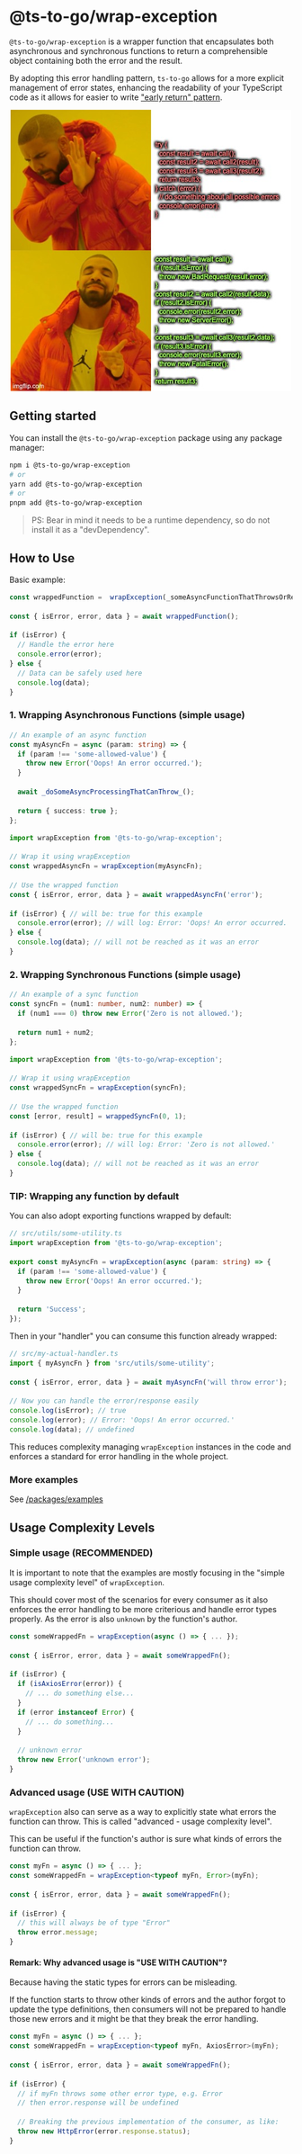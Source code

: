 # @ts-to-go/wrap-exception

`@ts-to-go/wrap-exception` is a wrapper function that encapsulates both asynchronous and synchronous functions to return a comprehensible object containing both the error and the result.

By adopting this error handling pattern, `ts-to-go` allows for a more explicit management of error states, enhancing the readability of your TypeScript code as it allows for easier to write ["early return" pattern](https://gomakethings.com/the-early-return-pattern-in-javascript/).

<p align="center">
  <img src="../../docs/attachments/meme.jpg" />
</p>

## Getting started

You can install the `@ts-to-go/wrap-exception` package using any package manager:

```bash
npm i @ts-to-go/wrap-exception
# or
yarn add @ts-to-go/wrap-exception
# or
pnpm add @ts-to-go/wrap-exception
```

> PS: Bear in mind it needs to be a runtime dependency, so do not install it as a "devDependency".

## How to Use

Basic example:

```ts
const wrappedFunction =  wrapException(_someAsyncFunctionThatThrowsOrRejects_);

const { isError, error, data } = await wrappedFunction();

if (isError) {
  // Handle the error here
  console.error(error);
} else {
  // Data can be safely used here
  console.log(data);
}
```

### 1. Wrapping Asynchronous Functions (simple usage)

```ts
// An example of an async function
const myAsyncFn = async (param: string) => {
  if (param !== 'some-allowed-value') {
    throw new Error('Oops! An error occurred.');
  }

  await _doSomeAsyncProcessingThatCanThrow_();

  return { success: true };
};
```

```ts
import wrapException from '@ts-to-go/wrap-exception';

// Wrap it using wrapException
const wrappedAsyncFn = wrapException(myAsyncFn);

// Use the wrapped function
const { isError, error, data } = await wrappedAsyncFn('error');

if (isError) { // will be: true for this example
  console.error(error); // will log: Error: 'Oops! An error occurred.
} else {
  console.log(data); // will not be reached as it was an error
}
```

### 2. Wrapping Synchronous Functions (simple usage)

```ts
// An example of a sync function
const syncFn = (num1: number, num2: number) => {
  if (num1 === 0) throw new Error('Zero is not allowed.');

  return num1 + num2;
};
```

```ts
import wrapException from '@ts-to-go/wrap-exception';

// Wrap it using wrapException
const wrappedSyncFn = wrapException(syncFn);

// Use the wrapped function
const [error, result] = wrappedSyncFn(0, 1);

if (isError) { // will be: true for this example
  console.error(error); // will log: Error: 'Zero is not allowed.'
} else {
  console.log(data); // will not be reached as it was an error
}
```

### TIP: Wrapping any function by default

You can also adopt exporting functions wrapped by default:

```ts
// src/utils/some-utility.ts
import wrapException from '@ts-to-go/wrap-exception';

export const myAsyncFn = wrapException(async (param: string) => {
  if (param !== 'some-allowed-value') {
    throw new Error('Oops! An error occurred.');
  }

  return 'Success';
});
```

Then in your "handler" you can consume this function already wrapped: 

```ts
// src/my-actual-handler.ts
import { myAsyncFn } from 'src/utils/some-utility';

const { isError, error, data } = await myAsyncFn('will throw error');

// Now you can handle the error/response easily
console.log(isError); // true
console.log(error); // Error: 'Oops! An error occurred.'
console.log(data); // undefined
```

This reduces complexity managing `wrapException` instances in the code and enforces a standard for error handling in the whole project. 

### More examples

See [/packages/examples](../examples)

## Usage Complexity Levels

### Simple usage (RECOMMENDED)

It is important to note that the examples are mostly focusing in the "simple usage complexity level" of `wrapException`. 

This should cover most of the scenarios for every consumer as it also enforces the error handling to be more criterious and handle error types properly. As the error is also `unknown` by the function's author.

```ts
const someWrappedFn = wrapException(async () => { ... });

const { isError, error, data } = await someWrappedFn();

if (isError) {
  if (isAxiosError(error)) {
    // ... do something else...
  }
  if (error instanceof Error) {
    // ... do something...
  }

  // unknown error
  throw new Error('unknown error');
}
```

### Advanced usage (USE WITH CAUTION)

`wrapException` also can serve as a way to explicitly state what errors the function can throw. This is called "advanced - usage complexity level". 

This can be useful if the function's author is sure what kinds of errors the function can throw.

```ts
const myFn = async () => { ... };
const someWrappedFn = wrapException<typeof myFn, Error>(myFn);

const { isError, error, data } = await someWrappedFn();

if (isError) {
  // this will always be of type "Error"
  throw error.message;
}
```

#### Remark: Why advanced usage is "USE WITH CAUTION"? 

Because having the static types for errors can be misleading. 

If the function starts to throw other kinds of errors and the author forgot to update the type definitions, then consumers will not be prepared to handle those new errors and it might be that they break the error handling.


```ts
const myFn = async () => { ... };
const someWrappedFn = wrapException<typeof myFn, AxiosError>(myFn);

const { isError, error, data } = await someWrappedFn();

if (isError) {
  // if myFn throws some other error type, e.g. Error
  // then error.response will be undefined
  
  // Breaking the previous implementation of the consumer, as like:
  throw new HttpError(error.response.status);
}
```

